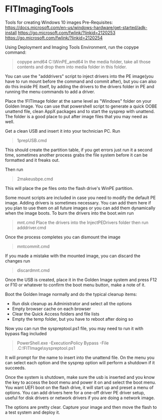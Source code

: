 # FITImagingTools
 Tools for creating Windows 10 images
Pre-Requisites:
https://docs.microsoft.com/en-us/windows-hardware/get-started/adk-install
https://go.microsoft.com/fwlink/?linkid=2120253
https://go.microsoft.com/fwlink/?linkid=2120254

Using Deployment and Imaging Tools Environment, run the copype command:
> copype amd64 C:\WinPE_amd64
In the media folder, take all those contents and drop them into media folder in this folder.


You can use the "adddrivers" script to inject drivers into the PE image(you have to run mount before the command and commit after), but you can also do this inside PE itself,
by adding the drivers to the drivers folder in PE and running the menu commands to add a driver.


Place the !FITImage folder at the same level as "Windows" folder on your Golden Image.
You can use that powershell script to generate a quick OOBE unattend file, clean AppX packages and to start the sysprep with unattend.
The folder is a good place to put after image files that you may need as well.


Get a clean USB and insert it into your technician PC.
Run 
> 1prepUSB.cmd


This should create the partition table, if you get errors just run it a second time, sometimes another process grabs the file system before it can be formatted and it freaks out.


Then run 
> 2makeusbpe.cmd


This will place the pe files onto the flash drive's WinPE partition.


Some mount scripts are included in case you need to modify the default PE image.
Adding drivers is sometimes necessary. You can add them here if you plan to use them on all future images or you can add them dynamically when the image boots.
To burn the drivers into the boot.wim run
> mnt.cmd
Place the drivers into the InjectPEDrivers folder then run
> adddriver.cmd


Once the process completes you can dismount the image
> mntcommit.cmd


If you made a mistake with the mounted image, you can discard the changes run
> discardmnt.cmd


Once the USB is created, place it in the Golden Image system and press F12 or F10 or whatever to confirm the boot menu button, make a note of it.

Boot the Golden Image normally and do the typical cleanup items:
* Run disk cleanup as Administrator and select all the options
* Empty browser cache on each browser
* Clear the Quick Access folders and file lists
* Empty the temp folder, but you have to reboot after doing so

Now you can run the syspreptool.ps1 file, you may need to run it with bypass flag included
> PowerShell.exe -ExecutionPolicy Bypass -File .C:\!FITImage\syspreptool.ps1


It will prompt for the name to insert into the unattend file. On the menu you can select each option and the sysprep option will perform a shutdown if it succeeds.

Once the system is shutdown, make sure the usb is inserted and you know the key to access the boot menu and power it on and select the boot menu.
You want UEFI boot on the flash drive, it will start up and preset a menu of options.
You can add drivers here for a one-off driver PE driver setup, useful for disk drivers or network drivers if you are doing a network image.


The options are pretty clear. Capture your image and then move the flash to a test system and deploy it.
